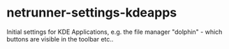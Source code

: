# netrunner-settings-kdeapps
Initial settings for KDE Applications, e.g. the file manager "dolphin" - which buttons are visible in the toolbar etc..

